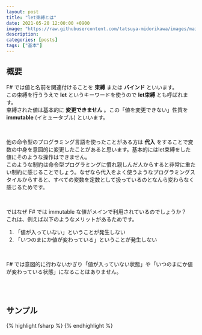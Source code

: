 ```yaml
---
layout: post
title: "let束縛とは"
date: 2021-05-20 12:00:00 +0900
image: "https://raw.githubusercontent.com/tatsuya-midorikawa/images/main/fsdoc-jp/common/fs-octcat.png"
description: 
categories: [posts]
tags: ["基本"]
---
```


## 概要  

F# では値と名前を関連付けることを **束縛** または **バインド** といいます。  
この束縛を行ううえで **let** というキーワードを使うので **let束縛** とも呼ばれます。  
束縛された値は基本的に **変更できません** 。この「値を変更できない」性質を **immutable** (イミュータブル) といいます。  

<br>  

他の命令型のプログラミング言語を使ったことがある方は **代入** をすることで変数の中身を意図的に変更したことがあると思います。基本的にはlet束縛をした値にそのような操作はできません。  
このような制約は命令型プログラミングに慣れ親しんだ人からすると非常に重たい制約に感じることでしょう。なぜなら代入をよく使うようなプログラミングスタイルからすると、すべての変数を定数として扱っているのとなんら変わらなく感じるためです。  

<br>  

ではなぜ F# では immutable な値がメインで利用されているのでしょうか？  
これは、例えば以下のようなメリットがあるためです。  

1. 「値が入っていない」ということが発生しない  
2. 「いつのまにか値が変わっている」ということが発生しない  

<br>  

F# では意図的に行わないかぎり「値が入っていない状態」や「いつのまにか値が変わっている状態」になることはありません。  

<br>  
<br>  

## サンプル  

{% highlight fsharp %}
{% endhighlight %}